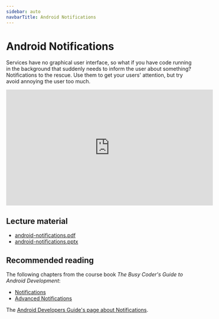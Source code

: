 ```yaml
---
sidebar: auto
navbarTitle: Android Notifications
---
```


# Android Notifications
Services have no graphical user interface, so what if you have code running in the background that suddenly needs to inform the user about something? Notifications to the rescue. Use them to get your users' attention, but try avoid annoying the user too much.

<iframe width="560" height="314" src="https://www.youtube.com/embed/Ay8xaCe6sIM" frameborder="0" allow="accelerometer; autoplay; clipboard-write; encrypted-media; gyroscope; picture-in-picture" allowfullscreen></iframe>

## Lecture material
* [android-notifications.pdf](android-notifications.pdf)
* [android-notifications.pptx](android-notifications.pptx)

## Recommended reading
The following chapters from the course book *The Busy Coder's Guide to Android Development*:
* [Notifications](https://commonsware.com/Android/)
* [Advanced Notifications](https://commonsware.com/Android/)

The [Android Developers Guide's page about Notifications](https://developer.android.com/guide/topics/ui/notifiers/notifications).